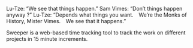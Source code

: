 Lu-Tze: “We see that things happen.”
Sam Vimes: “Don’t things happen anyway ?”
Lu-Tze: “Depends what things you want. We’re the Monks of History, Mister Vimes. We see that it happens.”

Sweeper is a web-based time tracking tool to track the work on different projects in 15 minute increments.
